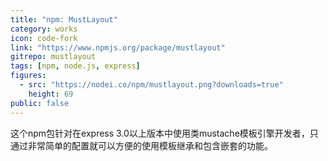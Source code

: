 ```yaml
---
title: "npm: MustLayout"
category: works
icon: code-fork
link: "https://www.npmjs.org/package/mustlayout"
gitrepo: mustlayout
tags: [npm, node.js, express]
figures:
  - src: "https://nodei.co/npm/mustlayout.png?downloads=true"
    height: 69
public: false
---
```


这个npm包针对在express 3.0以上版本中使用类mustache模板引擎开发者，只通过非常简单的配置就可以方便的使用模板继承和包含嵌套的功能。
